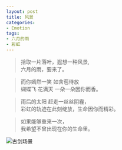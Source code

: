 ```yaml
---
layout: post
title: 风景
categories:
- Emotion
tags:
- 六月的雨
- 彩虹
---
```



> 拾取一片落叶，遐想一种风景,                 
> 六月的雨，要来了。

> 而你嫣然一笑 如含苞待放                
> 蝴蝶飞 花满天 一朵一朵因你而香。

> 雨后的太阳   赶走一丝丝阴霾，                                                                          
> 彩虹的轨迹在此刻绽放，生命因你而精彩。

> 如果能够重来一次，                                                                
> 我希望不曾出现在你的生命里。


![古剑场景](http://i.imgur.com/w28AJ.jpg)